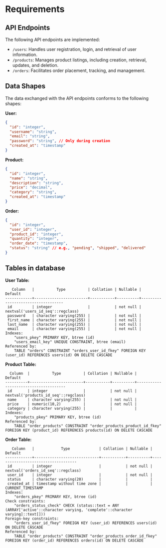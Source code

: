 # Requirements

## API Endpoints

The following API endpoints are implemented:

- `/users`: Handles user registration, login, and retrieval of user information.
- `/products`: Manages product listings, including creation, retrieval, updates, and deletion.
- `/orders`: Facilitates order placement, tracking, and management.

## Data Shapes

The data exchanged with the API endpoints conforms to the following shapes:

**User:**

```json
{
  "id": "integer",
  "username": "string",
  "email": "string",
  "password": "string", // Only during creation
  "created_at": "timestamp"
}
```

**Product:**

```json
{
  "id": "integer",
  "name": "string",
  "description": "string",
  "price": "decimal",
  "category": "string",
  "created_at": "timestamp"
}
```

**Order:**

```json
{
  "id": "integer",
  "user_id": "integer",
  "product_id": "integer",
  "quantity": "integer",
  "order_date": "timestamp",
  "status": "string" // e.g., "pending", "shipped", "delivered"
}
```

## Tables in database

**User Table:**

```
   Column   |          Type          | Collation | Nullable |              Default
------------+------------------------+-----------+----------+-----------------------------------
 id         | integer                |           | not null | nextval('users_id_seq'::regclass)
 password   | character varying(255) |           | not null |
 first_name | character varying(255) |           | not null |
 last_name  | character varying(255) |           | not null |
 email      | character varying(255) |           | not null |
Indexes:
    "users_pkey" PRIMARY KEY, btree (id)
    "users_email_key" UNIQUE CONSTRAINT, btree (email)
Referenced by:
    TABLE "orders" CONSTRAINT "orders_user_id_fkey" FOREIGN KEY (user_id) REFERENCES users(id) ON DELETE CASCADE
```

**Product Table:**

```
  Column  |          Type          | Collation | Nullable |               Default
----------+------------------------+-----------+----------+--------------------------------------
 id       | integer                |           | not null | nextval('products_id_seq'::regclass)
 name     | character varying(255) |           | not null |
 price    | numeric(10,2)          |           | not null |
 category | character varying(255) |           |          |
Indexes:
    "products_pkey" PRIMARY KEY, btree (id)
Referenced by:
    TABLE "order_products" CONSTRAINT "order_products_product_id_fkey" FOREIGN KEY (product_id) REFERENCES products(id) ON DELETE CASCADE
```

**Order Table:**

```
   Column   |            Type             | Collation | Nullable |              Default
------------+-----------------------------+-----------+----------+------------------------------------
 id         | integer                     |           | not null | nextval('orders_id_seq'::regclass)
 user_id    | integer                     |           | not null |
 status     | character varying(20)       |           |          |
 created_at | timestamp without time zone |           |          | CURRENT_TIMESTAMP
Indexes:
    "orders_pkey" PRIMARY KEY, btree (id)
Check constraints:
    "orders_status_check" CHECK (status::text = ANY (ARRAY['active'::character varying, 'complete'::character varying]::text[]))
Foreign-key constraints:
    "orders_user_id_fkey" FOREIGN KEY (user_id) REFERENCES users(id) ON DELETE CASCADE
Referenced by:
    TABLE "order_products" CONSTRAINT "order_products_order_id_fkey" FOREIGN KEY (order_id) REFERENCES orders(id) ON DELETE CASCADE
```
